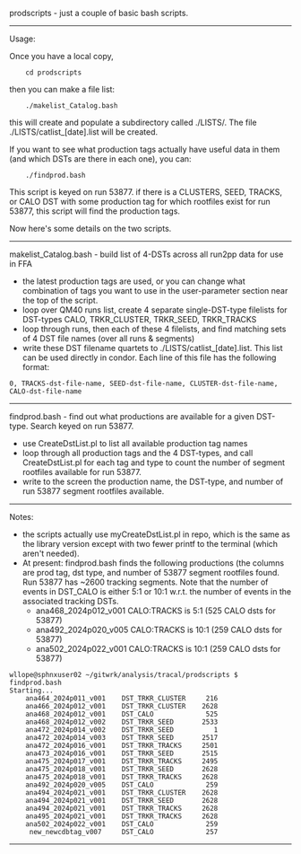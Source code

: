 prodscripts - just a couple of basic bash scripts. 

------------------------------------------------------
Usage:

Once you have a local copy,
```
	cd prodscripts
```
then you can make a file list:
```
	./makelist_Catalog.bash
```
this will create and populate a subdirectory called ./LISTS/. The file ./LISTS/catlist_[date].list will be created.

If you want to see what production tags actually have useful
data in them (and which DSTs are there in each one), you can:
```
	./findprod.bash
```
This script is keyed on run 53877. if there is a CLUSTERS, SEED, TRACKS, or CALO
DST with some production tag for which rootfiles exist for run 53877, this script
will find the production tags. 

Now here's some details on the two scripts.

------------------------------------------------------

makelist_Catalog.bash - build list of 4-DSTs across all run2pp data for use in FFA
- the latest production tags are used, or you can change what combination of tags you want to use in the user-parameter section near the top of the script.
- loop over QM40 runs list, create 4 separate single-DST-type filelists for DST-types CALO, TRKR_CLUSTER, TRKR_SEED, TRKR_TRACKS
- loop through runs, then each of these 4 filelists, and find matching sets of 4 DST file names (over all runs & segments)
- write these DST filename quartets to ./LISTS/catlist_[date].list. This list can be used directly in condor. Each line of this file has the following format:
```
0, TRACKS-dst-file-name, SEED-dst-file-name, CLUSTER-dst-file-name, CALO-dst-file-name 
```
------------------------------------------------------

findprod.bash - find out what productions are available for a given DST-type. Search keyed on run 53877.
- use CreateDstList.pl to list all available production tag names
- loop through all production tags and the 4 DST-types, and call CreateDstList.pl for each tag and type to count the number of segment rootfiles available for run 53877.
- write to the screen the production name, the DST-type, and number of run 53877 segment rootfiles available.

------------------------------------------------------

Notes:
- the scripts actually use myCreateDstList.pl in repo, which is the same as the library 
version except with two fewer printf to the terminal (which aren't needed).
- At present: findprod.bash finds the following productions (the columns are prod tag, dst 
type, and number of 53877 segment rootfiles found. Run 53877 has ~2600 tracking segments.
Note that the number of events in DST_CALO is either 5:1 or 10:1 w.r.t. the number of 
events in the associated tracking DSTs.
	- ana468_2024p012_v001 CALO:TRACKS is  5:1  (525 CALO dsts for 53877)
	- ana492_2024p020_v005 CALO:TRACKS is 10:1  (259 CALO dsts for 53877)
	- ana502_2024p022_v001 CALO:TRACKS is 10:1  (259 CALO dsts for 53877)

```
wllope@sphnxuser02 ~/gitwrk/analysis/tracal/prodscripts $ findprod.bash
Starting...
	ana464_2024p011_v001	DST_TRKR_CLUSTER	 216
	ana466_2024p012_v001	DST_TRKR_CLUSTER	2628
	ana468_2024p012_v001	DST_CALO        	 525
	ana468_2024p012_v002	DST_TRKR_SEED   	2533
	ana472_2024p014_v002	DST_TRKR_SEED   	   1
	ana472_2024p014_v003	DST_TRKR_SEED   	2517
	ana472_2024p016_v001	DST_TRKR_TRACKS 	2501
	ana473_2024p016_v001	DST_TRKR_SEED   	2515
	ana475_2024p017_v001	DST_TRKR_TRACKS 	2495
	ana475_2024p018_v001	DST_TRKR_SEED   	2628
	ana475_2024p018_v001	DST_TRKR_TRACKS 	2628
	ana492_2024p020_v005	DST_CALO        	 259
	ana494_2024p021_v001	DST_TRKR_CLUSTER	2628
	ana494_2024p021_v001	DST_TRKR_SEED   	2628
	ana494_2024p021_v001	DST_TRKR_TRACKS 	2628
	ana495_2024p021_v001	DST_TRKR_TRACKS 	2628
	ana502_2024p022_v001	DST_CALO        	 259
	 new_newcdbtag_v007		DST_CALO        	 257
```

------------------------------------------------------
